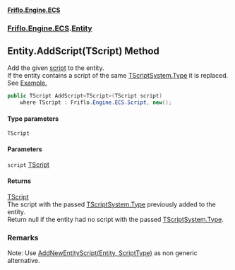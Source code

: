 #### [Friflo.Engine.ECS](index.md 'index')
### [Friflo.Engine.ECS](Friflo.Engine.ECS.md 'Friflo.Engine.ECS').[Entity](Entity.md 'Friflo.Engine.ECS.Entity')

## Entity.AddScript<TScript>(TScript) Method

Add the given [script](Entity.AddScript_TScript_(TScript).md#Friflo.Engine.ECS.Entity.AddScript_TScript_(TScript).script 'Friflo.Engine.ECS.Entity.AddScript<TScript>(TScript).script') to the entity.<br/>
            If the entity contains a script of the same [TScript](Entity.AddScript_TScript_(TScript).md#Friflo.Engine.ECS.Entity.AddScript_TScript_(TScript).TScript 'Friflo.Engine.ECS.Entity.AddScript<TScript>(TScript).TScript')[System.Type](https://docs.microsoft.com/en-us/dotnet/api/System.Type 'System.Type') it is replaced.<br/>
            See <a href="https://github.com/friflo/Friflo.Json.Fliox/wiki/Examples-~-General#script">Example.</a>

```csharp
public TScript AddScript<TScript>(TScript script)
    where TScript : Friflo.Engine.ECS.Script, new();
```
#### Type parameters

<a name='Friflo.Engine.ECS.Entity.AddScript_TScript_(TScript).TScript'></a>

`TScript`
#### Parameters

<a name='Friflo.Engine.ECS.Entity.AddScript_TScript_(TScript).script'></a>

`script` [TScript](Entity.AddScript_TScript_(TScript).md#Friflo.Engine.ECS.Entity.AddScript_TScript_(TScript).TScript 'Friflo.Engine.ECS.Entity.AddScript<TScript>(TScript).TScript')

#### Returns
[TScript](Entity.AddScript_TScript_(TScript).md#Friflo.Engine.ECS.Entity.AddScript_TScript_(TScript).TScript 'Friflo.Engine.ECS.Entity.AddScript<TScript>(TScript).TScript')  
The script with the passed [TScript](Entity.AddScript_TScript_(TScript).md#Friflo.Engine.ECS.Entity.AddScript_TScript_(TScript).TScript 'Friflo.Engine.ECS.Entity.AddScript<TScript>(TScript).TScript')[System.Type](https://docs.microsoft.com/en-us/dotnet/api/System.Type 'System.Type') previously added to the entity.<br/>
Return null if the entity had no script with the passed [TScript](Entity.AddScript_TScript_(TScript).md#Friflo.Engine.ECS.Entity.AddScript_TScript_(TScript).TScript 'Friflo.Engine.ECS.Entity.AddScript<TScript>(TScript).TScript')[System.Type](https://docs.microsoft.com/en-us/dotnet/api/System.Type 'System.Type').

### Remarks
Note: Use [AddNewEntityScript(Entity, ScriptType)](EntityUtils.AddNewEntityScript(Entity,ScriptType).md 'Friflo.Engine.ECS.EntityUtils.AddNewEntityScript(Friflo.Engine.ECS.Entity, Friflo.Engine.ECS.ScriptType)') as non generic alternative.
